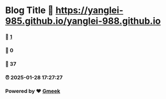 # Blog Title :link: https://yanglei-985.github.io/yanglei-988.github.io 
### :page_facing_up: [1](https://yanglei-985.github.io/yanglei-988.github.io/tag.html) 
### :speech_balloon: 0 
### :hibiscus: 37 
### :alarm_clock: 2025-01-28 17:27:27 
### Powered by :heart: [Gmeek](https://github.com/Meekdai/Gmeek)
